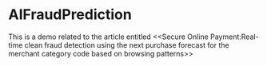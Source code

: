 # AIFraudPrediction
This is a demo related to the article entitled &lt;&lt;Secure Online Payment:Real-time clean fraud detection using the next purchase forecast for the merchant category code based on browsing patterns>>
